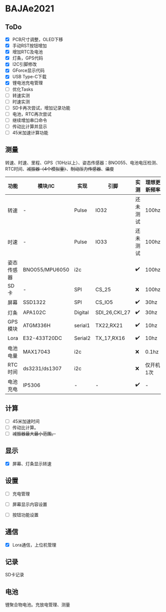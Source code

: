 # BAJAe2021

## ToDo

- [x] PCB尺寸调整，OLED下移
- [x] 手动RST按钮增加
- [x] 增加RTC及电池
- [x] 灯条，GPS代码
- [x] I2C引脚修改
- [x] GForce显示代码
- [x] USB Type-C下载
- [x] 锂电池充电管理
- [ ] 优化Tasks
- [ ] 转速实测
- [ ] 时速实测
- [ ] SD卡再次尝试，增加记录功能
- [ ] 电池，RTC再次尝试
- [ ] 继续增加串口命令
- [ ] 传动比计算并显示
- [ ] 45米加速计算功能

## 测量

转速、时速、里程、GPS（10Hz以上）、姿态传感器：BNO055、电池电压检测、RTC时间、~~减振器（4个模拟量）~~、~~制动压力传感器~~、~~温度~~

| 功能       | 模块/IC        | 实现    | 引脚          | 实测     | 理想更新频率 |
| ---------- | -------------- | ------- | ------------- | -------- | ------------ |
| 转速       | -              | Pulse   | IO32          | 还未测试 | 100hz        |
| 时速       | -              | Pulse   | IO33          | 还未测试 | 100hz        |
| 姿态传感器 | BNO055/MPU6050 | i2c     |               | ✔️        | 100hz        |
| SD卡       | -              | SPI     | CS_25         | ❌        | 100hz      |
| 屏幕       | SSD1322        | SPI     | CS_IO5        | ✔️        | 30hz         |
| 灯条       | APA102C        | Digital | SDI_26,CKI_27 | ✔️        | 30hz         |
| GPS模块    | ATGM336H       | serial1 | TX22,RX21     | ✔️        | 10hz       |
| Lora       | E32-433T20DC   | Serial2 | TX_17,RX16    | ✔️        | 10hz         |
| 电池电量   | MAX17043       | i2c     |               | ❌        | 0.1hz        |
| RTC时间    | ds3231/ds1307  | i2c     |               | ❌        | 仅开机1次    |
| 电池充电   | IP5306         | -       | -             | ✔️        | -            |

## 计算

-   [ ] 45米加速时间
-   [ ] 传动比计算。
-   [ ] ~~减振器最大最小范围。~~

## 显示

-   [x] 屏幕、灯条显示转速

## 设置

-   [ ] 充电管理

-   [ ] 屏幕显示内容设置

-   [ ] 按钮功能设置

## 通信

-   [x] Lora通信，上位机管理

## 记录

SD卡记录

## 电池

锂聚合物电池。充放电管理、测量

